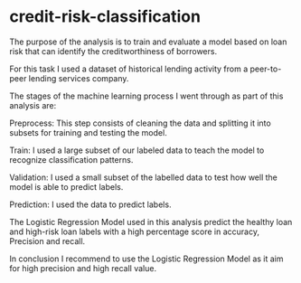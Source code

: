 # credit-risk-classification

The purpose of the analysis is to train and evaluate a model based on loan risk that can identify the creditworthiness of borrowers.

For this task I used a dataset of historical lending activity from a peer-to-peer lending services company. 

The stages of the machine learning process I went through as part of this analysis are:

Preprocess: This step consists of cleaning the data and splitting it into
subsets for training and testing the model.

Train: I used a large subset of our labeled data to teach the model to recognize classification patterns.

Validation: I used a small subset of the labelled data to test how well the model is able to predict labels.

Prediction: I used the data to predict labels.

The Logistic Regression Model used in this analysis  predict the healthy loan and high-risk loan labels with a high percentage score in accuracy, Precision and recall.

In conclusion I recommend to use the Logistic Regression Model as it aim for high precision and high recall value.
